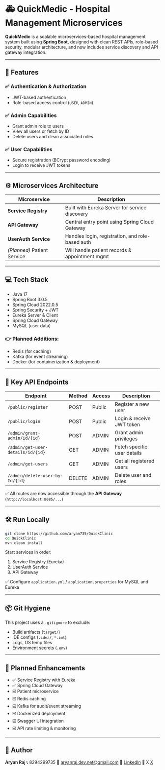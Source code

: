 
# 🚑 QuickMedic - Hospital Management Microservices

**QuickMedic** is a scalable microservices-based hospital management system built using **Spring Boot**, designed with clean REST APIs, role-based security, modular architecture, and now includes service discovery and API gateway integration.

---

## 🚀 Features

### ✅ Authentication & Authorization

* JWT-based authentication
* Role-based access control (`USER`, `ADMIN`)

### ✅ Admin Capabilities

* Grant admin role to users
* View all users or fetch by ID
* Delete users and clean associated roles

### ✅ User Capabilities

* Secure registration (BCrypt password encoding)
* Login to receive JWT tokens

---

## ⚙️ Microservices Architecture

| Microservice                | Description                                      |
| --------------------------- | ------------------------------------------------ |
| **Service Registry**        | Built with Eureka Server for service discovery   |
| **API Gateway**             | Central entry point using Spring Cloud Gateway   |
| **UserAuth Service**        | Handles login, registration, and role-based auth |
| *(Planned)* Patient Service | Will handle patient records & appointment mgmt   |

---

## 💻 Tech Stack

* Java 17
* Spring Boot 3.0.5
* Spring Cloud 2022.0.5
* Spring Security + JWT
* Eureka Server & Client
* Spring Cloud Gateway
* MySQL (user data)

### 👉 Planned Additions:

* Redis (for caching)
* Kafka (for event streaming)
* Docker (for containerization & deployment)

---

## 📂 Key API Endpoints

| Endpoint                          | Method | Access | Description                 |
| --------------------------------- | ------ | ------ | --------------------------- |
| `/public/register`                | POST   | Public | Register a new user         |
| `/public/login`                   | POST   | Public | Login & receive JWT token   |
| `/admin/grant-admin/id/{id}`      | POST   | ADMIN  | Grant admin privileges      |
| `/admin/get-user-details/id/{id}` | GET    | ADMIN  | Fetch specific user details |
| `/admin/get-users`                | GET    | ADMIN  | Get all registered users    |
| `/admin/delete-user-by-Id/{id}`   | DELETE | ADMIN  | Delete user and roles       |

✅ All routes are now accessible through the **API Gateway** (`http://localhost:8085/...`)

---

## 🛠 Run Locally

```bash
git clone https://github.com/aryan735/QuickClinic
cd QuickClinic
mvn clean install
```

Start services in order:

1. Service Registry (Eureka)
2. UserAuth Service
3. API Gateway

✅ Configure `application.yml` / `application.properties` for MySQL and Eureka

---

## 📦 Git Hygiene

This project uses a `.gitignore` to exclude:

* Build artifacts (`target/`)
* IDE configs (`.idea/`, `*.iml`)
* Logs, OS temp files
* Environment secrets (`.env`)

---

## 🔮 Planned Enhancements

* ✅ Service Registry with Eureka
* ✅ Spring Cloud Gateway
* ☑️ Patient microservice
* ☑️ Redis caching
* ☑️ Kafka for audit/event streaming
* ☑️ Dockerized deployment
* ☑️ Swagger UI integration
* ☑️ API rate limiting & monitoring

---

## 🙌 Author

**Aryan Raj**
📞 8294299735
📧 [aryanraj.dev.net@gmail.com](mailto:aryanraj.dev.net@gmail.com)
🔗 [LinkedIn](https://www.linkedin.com/in/aryan-raj-2b9598326/)
🔗 X [X](https://x.com/aryann_dev)
